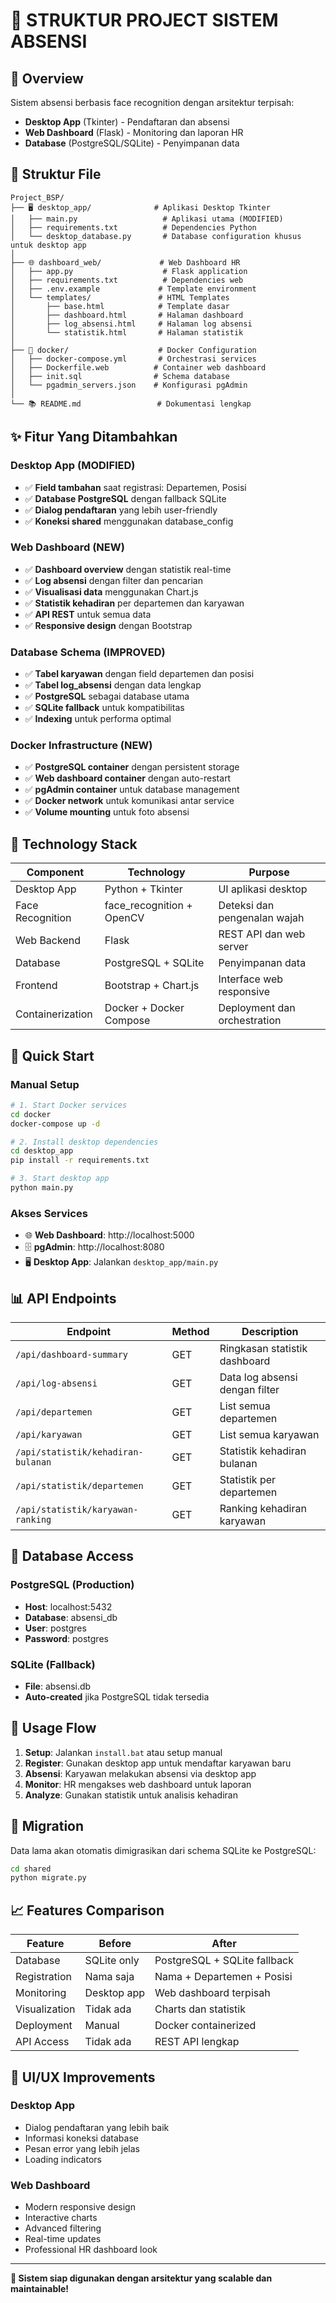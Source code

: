 # 📁 STRUKTUR PROJECT SISTEM ABSENSI

## 🎯 Overview

Sistem absensi berbasis face recognition dengan arsitektur terpisah:

- **Desktop App** (Tkinter) - Pendaftaran dan absensi
- **Web Dashboard** (Flask) - Monitoring dan laporan HR
- **Database** (PostgreSQL/SQLite) - Penyimpanan data

## 📂 Struktur File

```
Project_BSP/
├── 🖥️ desktop_app/              # Aplikasi Desktop Tkinter
│   ├── main.py                   # Aplikasi utama (MODIFIED)
│   ├── requirements.txt          # Dependencies Python
│   └── desktop_database.py       # Database configuration khusus untuk desktop app
│
├── 🌐 dashboard_web/             # Web Dashboard HR
│   ├── app.py                    # Flask application
│   ├── requirements.txt          # Dependencies web
│   ├── .env.example             # Template environment
│   └── templates/               # HTML Templates
│       ├── base.html            # Template dasar
│       ├── dashboard.html       # Halaman dashboard
│       ├── log_absensi.html     # Halaman log absensi
│       └── statistik.html       # Halaman statistik
│
├── 🐳 docker/                    # Docker Configuration
│   ├── docker-compose.yml       # Orchestrasi services
│   ├── Dockerfile.web          # Container web dashboard
│   ├── init.sql                # Schema database
│   └── pgadmin_servers.json    # Konfigurasi pgAdmin
│
└── 📚 README.md                 # Dokumentasi lengkap
```

## ✨ Fitur Yang Ditambahkan

### Desktop App (MODIFIED)

- ✅ **Field tambahan** saat registrasi: Departemen, Posisi
- ✅ **Database PostgreSQL** dengan fallback SQLite
- ✅ **Dialog pendaftaran** yang lebih user-friendly
- ✅ **Koneksi shared** menggunakan database_config

### Web Dashboard (NEW)

- ✅ **Dashboard overview** dengan statistik real-time
- ✅ **Log absensi** dengan filter dan pencarian
- ✅ **Visualisasi data** menggunakan Chart.js
- ✅ **Statistik kehadiran** per departemen dan karyawan
- ✅ **API REST** untuk semua data
- ✅ **Responsive design** dengan Bootstrap

### Database Schema (IMPROVED)

- ✅ **Tabel karyawan** dengan field departemen dan posisi
- ✅ **Tabel log_absensi** dengan data lengkap
- ✅ **PostgreSQL** sebagai database utama
- ✅ **SQLite fallback** untuk kompatibilitas
- ✅ **Indexing** untuk performa optimal

### Docker Infrastructure (NEW)

- ✅ **PostgreSQL container** dengan persistent storage
- ✅ **Web dashboard container** dengan auto-restart
- ✅ **pgAdmin container** untuk database management
- ✅ **Docker network** untuk komunikasi antar service
- ✅ **Volume mounting** untuk foto absensi

## 🔧 Technology Stack

| Component        | Technology                | Purpose                      |
| ---------------- | ------------------------- | ---------------------------- |
| Desktop App      | Python + Tkinter          | UI aplikasi desktop          |
| Face Recognition | face_recognition + OpenCV | Deteksi dan pengenalan wajah |
| Web Backend      | Flask                     | REST API dan web server      |
| Database         | PostgreSQL + SQLite       | Penyimpanan data             |
| Frontend         | Bootstrap + Chart.js      | Interface web responsive     |
| Containerization | Docker + Docker Compose   | Deployment dan orchestration |

## 🚀 Quick Start


### Manual Setup

```bash
# 1. Start Docker services
cd docker
docker-compose up -d

# 2. Install desktop dependencies
cd desktop_app
pip install -r requirements.txt

# 3. Start desktop app
python main.py
```

### Akses Services

- 🌐 **Web Dashboard**: http://localhost:5000
- 🗄️ **pgAdmin**: http://localhost:8080
- 🖥️ **Desktop App**: Jalankan `desktop_app/main.py`

## 📊 API Endpoints

| Endpoint                           | Method | Description                    |
| ---------------------------------- | ------ | ------------------------------ |
| `/api/dashboard-summary`           | GET    | Ringkasan statistik dashboard  |
| `/api/log-absensi`                 | GET    | Data log absensi dengan filter |
| `/api/departemen`                  | GET    | List semua departemen          |
| `/api/karyawan`                    | GET    | List semua karyawan            |
| `/api/statistik/kehadiran-bulanan` | GET    | Statistik kehadiran bulanan    |
| `/api/statistik/departemen`        | GET    | Statistik per departemen       |
| `/api/statistik/karyawan-ranking`  | GET    | Ranking kehadiran karyawan     |

## 🔐 Database Access

### PostgreSQL (Production)

- **Host**: localhost:5432
- **Database**: absensi_db
- **User**: postgres
- **Password**: postgres

### SQLite (Fallback)

- **File**: absensi.db
- **Auto-created** jika PostgreSQL tidak tersedia

## 🎯 Usage Flow

1. **Setup**: Jalankan `install.bat` atau setup manual
2. **Register**: Gunakan desktop app untuk mendaftar karyawan baru
3. **Absensi**: Karyawan melakukan absensi via desktop app
4. **Monitor**: HR mengakses web dashboard untuk laporan
5. **Analyze**: Gunakan statistik untuk analisis kehadiran

## 🔄 Migration

Data lama akan otomatis dimigrasikan dari schema SQLite ke PostgreSQL:

```bash
cd shared
python migrate.py
```

## 📈 Features Comparison

| Feature       | Before      | After                        |
| ------------- | ----------- | ---------------------------- |
| Database      | SQLite only | PostgreSQL + SQLite fallback |
| Registration  | Nama saja   | Nama + Departemen + Posisi   |
| Monitoring    | Desktop app | Web dashboard terpisah       |
| Visualization | Tidak ada   | Charts dan statistik         |
| Deployment    | Manual      | Docker containerized         |
| API Access    | Tidak ada   | REST API lengkap             |

## 🎨 UI/UX Improvements

### Desktop App

- Dialog pendaftaran yang lebih baik
- Informasi koneksi database
- Pesan error yang lebih jelas
- Loading indicators

### Web Dashboard

- Modern responsive design
- Interactive charts
- Advanced filtering
- Real-time updates
- Professional HR dashboard look

---

**🎉 Sistem siap digunakan dengan arsitektur yang scalable dan maintainable!**
